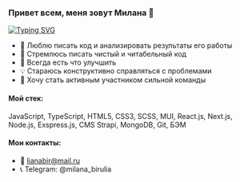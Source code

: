 ### Привет всем, меня зовут Милана 👋
[![Typing SVG](https://readme-typing-svg.herokuapp.com?color=%2336BCF7&lines=Computer+science+student)](https://git.io/typing-svg)

* :green_heart: Люблю писать код и анализировать результаты его работы
* :memo: Стремлюсь писать чистый и читабельный код
* :wrench: Всегда есть что улучшить 
* :bulb: Стараюсь конструктивно справляться с проблемами
* :rocket: Хочу стать активным участником сильной команды

#### Мой стек:
JavaScript, TypeScript, HTML5, CSS3, SCSS, MUI, React.js, Next.js, Node.js, Exspress.js, CMS Strapi, MongoDB, Git, БЭМ

#### Мои контакты:
* :e-mail: lianabir@mail.ru
* :telephone_receiver: Telegram: @milana_birulia

